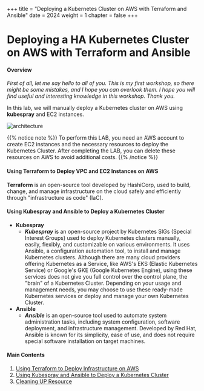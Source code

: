 +++
title = "Deploying a Kubernetes Cluster on AWS with Terraform and Ansible"
date = 2024
weight = 1
chapter = false
+++

# Deploying a HA Kubernetes Cluster on AWS with Terraform and Ansible

#### Overview
_First of all, let me say hello to all of you. This is my first workshop, so there might be some mistakes, and I hope you can overlook them. I hope you will find useful and interesting knowledge in this workshop. Thank you._

In this lab, we will manually deploy a Kubernetes cluster on AWS using **kubespray** and EC2 instances.

![architecture](./images/1-terraform/architecture2.PNG)

{{% notice note %}}
To perform this LAB, you need an AWS account to create EC2 instances and the necessary resources to deploy the Kubernetes Cluster. After completing the LAB, you can delete these resources on AWS to avoid additional costs.
{{% /notice %}}

#### Using Terraform to Deploy VPC and EC2 Instances on AWS
**Terraform** is an open-source tool developed by HashiCorp, used to build, change, and manage infrastructure on the cloud safely and efficiently through "infrastructure as code" (IaC).

#### Using Kubespray and Ansible to Deploy a Kubernetes Cluster
- **Kubespray**
  - ***Kubespray*** is an open-source project by Kubernetes SIGs (Special Interest Groups) used to deploy Kubernetes clusters manually, easily, flexibly, and customizable on various environments. It uses Ansible, a configuration automation tool, to install and manage Kubernetes clusters. Although there are many cloud providers offering Kubernetes as a Service, like AWS's EKS (Elastic Kubernetes Service) or Google's GKE (Google Kubernetes Engine), using these services does not give you full control over the control plane, the "brain" of a Kubernetes Cluster. Depending on your usage and management needs, you may choose to use these ready-made Kubernetes services or deploy and manage your own Kubernetes Cluster.
- **Ansible**
  - ***Ansible*** is an open-source tool used to automate system administration tasks, including system configuration, software deployment, and infrastructure management. Developed by Red Hat, Ansible is known for its simplicity, ease of use, and does not require special software installation on target machines.

#### Main Contents

1. [Using Terraform to Deploy Infrastructure on AWS](1-terraform-for-infra/)
2. [Using Kubespray and Ansible to Deploy a Kubernetes Cluster](2-k8s-with-kubespray-ansible/)
3. [Cleaning UP Resource](3-cleanup/)